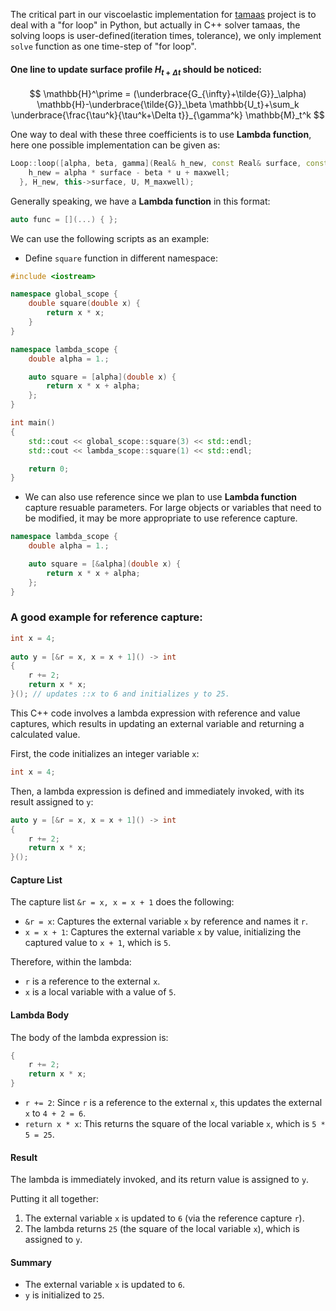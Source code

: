 The critical part in our viscoelastic implementation for [tamaas](https://gitlab.com/tamaas/tamaas) project is to deal with a "for loop" in Python, but actually in C++ solver tamaas, the solving loops is user-defined(iteration times, tolerance), we only implement `solve` function as one time-step of "for loop". 


#### One line to update surface profile $H_{t+\Delta t}$ should be noticed:

$$
\mathbb{H}^\prime = (\underbrace{G_{\infty}+\tilde{G}}_\alpha) \mathbb{H}-\underbrace{\tilde{G}}_\beta \mathbb{U_t}+\sum_k \underbrace{\frac{\tau^k}{\tau^k+\Delta t}}_{\gamma^k} \mathbb{M}_t^k
$$

One way to deal with these three coefficients is to use **Lambda function**, here one possible implementation can be given as:

```cpp
Loop::loop([alpha, beta, gamma](Real& h_new, const Real& surface, const Real& u, const  Real & maxwell) {
    h_new = alpha * surface - beta * u + maxwell;
  }, H_new, this->surface, U, M_maxwell);
```

Generally speaking, we have a **Lambda function** in this format:

```cpp
auto func = [](...) { };
```

We can use the following scripts as an example:

- Define `square` function in different namespace:
  
```cpp
#include <iostream>

namespace global_scope {
    double square(double x) {
        return x * x;
    }
}

namespace lambda_scope {
    double alpha = 1.;

    auto square = [alpha](double x) {
        return x * x + alpha;
    };
}

int main()
{
    std::cout << global_scope::square(3) << std::endl;  
    std::cout << lambda_scope::square(1) << std::endl;  

    return 0;
}
```

- We can also use reference since we plan to use **Lambda function** capture resuable parameters. For large objects or variables that need to be modified, it may be more appropriate to use reference capture.

```cpp
namespace lambda_scope {
    double alpha = 1.;

    auto square = [&alpha](double x) {  
        return x * x + alpha;
    };
}
```

### A good example for reference capture:

```cpp
int x = 4;
 
auto y = [&r = x, x = x + 1]() -> int
{
    r += 2;
    return x * x;
}(); // updates ::x to 6 and initializes y to 25.
```

This C++ code involves a lambda expression with reference and value captures, which results in updating an external variable and returning a calculated value.

First, the code initializes an integer variable `x`:

```cpp
int x = 4;
```

Then, a lambda expression is defined and immediately invoked, with its result assigned to `y`:

```cpp
auto y = [&r = x, x = x + 1]() -> int
{
    r += 2;
    return x * x;
}();
```

#### Capture List
The capture list `&r = x, x = x + 1` does the following:
- `&r = x`: Captures the external variable `x` by reference and names it `r`.
- `x = x + 1`: Captures the external variable `x` by value, initializing the captured value to `x + 1`, which is `5`.

Therefore, within the lambda:
- `r` is a reference to the external `x`.
- `x` is a local variable with a value of `5`.

#### Lambda Body
The body of the lambda expression is:

```cpp
{
    r += 2;
    return x * x;
}
```

- `r += 2`: Since `r` is a reference to the external `x`, this updates the external `x` to `4 + 2 = 6`.
- `return x * x`: This returns the square of the local variable `x`, which is `5 * 5 = 25`.

#### Result
The lambda is immediately invoked, and its return value is assigned to `y`.

Putting it all together:
1. The external variable `x` is updated to `6` (via the reference capture `r`).
2. The lambda returns `25` (the square of the local variable `x`), which is assigned to `y`.

#### Summary
- The external variable `x` is updated to `6`.
- `y` is initialized to `25`.

